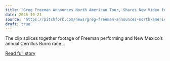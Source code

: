 ```yaml
---
title: "Greg Freeman Announces North American Tour, Shares New Video for “Gulch”: Watch"
date: 2025-10-21
source: "https://pitchfork.com/news/greg-freeman-announces-north-american-tour-shares-new-video-for-gulch-watch"
draft: true
---
```


The clip splices together footage of Freeman performing and New Mexico’s annual Cerrillos Burro race...

[Read full story](https://pitchfork.com/news/greg-freeman-announces-north-american-tour-shares-new-video-for-gulch-watch)
